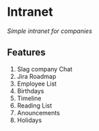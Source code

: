 # Intranet

*Simple intranet for companies*


## Features
1. Slag company Chat
2. Jira Roadmap
3. Employee List
4. Birthdays
5. Timeline
6. Reading List
7. Anouncements
8. Holidays


